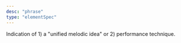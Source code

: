 ```yaml
---
desc: "phrase"
type: "elementSpec"
---
```


Indication of 1) a "unified melodic idea" or 2) performance technique.